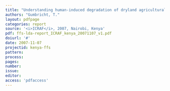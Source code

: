 ```yaml
---
title: "Understanding human-induced degradation of dryland agricultural and natural ecosystems."
authors: "Gumbricht, T."
layout: pdfpage
categories: report
source: '<i>ICRAF</i>, 2007, Nairobi, Kenya'
pdf: ffs-lda-report_ICRAF_kenya_20071107_v1.pdf
doiurl: '#'
date: 2007-11-07
projectid: kenya-ffs
pattern:
process:
pages:
number:
issue:
editor:
access: 'pdfaccess'
---
```

